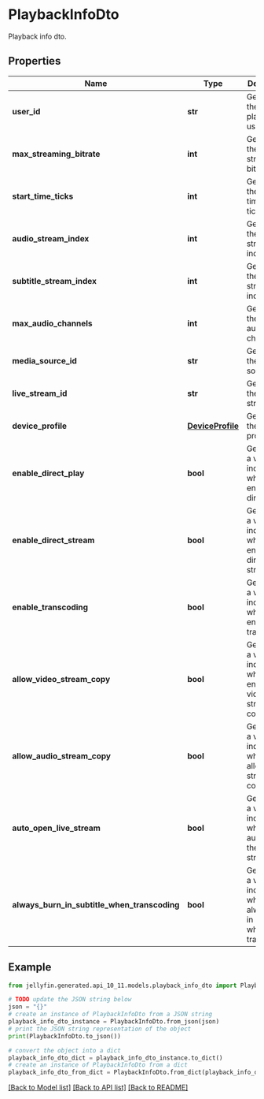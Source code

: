 # PlaybackInfoDto

Playback info dto.

## Properties

Name | Type | Description | Notes
------------ | ------------- | ------------- | -------------
**user_id** | **str** | Gets or sets the playback userId. | [optional] 
**max_streaming_bitrate** | **int** | Gets or sets the max streaming bitrate. | [optional] 
**start_time_ticks** | **int** | Gets or sets the start time in ticks. | [optional] 
**audio_stream_index** | **int** | Gets or sets the audio stream index. | [optional] 
**subtitle_stream_index** | **int** | Gets or sets the subtitle stream index. | [optional] 
**max_audio_channels** | **int** | Gets or sets the max audio channels. | [optional] 
**media_source_id** | **str** | Gets or sets the media source id. | [optional] 
**live_stream_id** | **str** | Gets or sets the live stream id. | [optional] 
**device_profile** | [**DeviceProfile**](DeviceProfile.md) | Gets or sets the device profile. | [optional] 
**enable_direct_play** | **bool** | Gets or sets a value indicating whether to enable direct play. | [optional] 
**enable_direct_stream** | **bool** | Gets or sets a value indicating whether to enable direct stream. | [optional] 
**enable_transcoding** | **bool** | Gets or sets a value indicating whether to enable transcoding. | [optional] 
**allow_video_stream_copy** | **bool** | Gets or sets a value indicating whether to enable video stream copy. | [optional] 
**allow_audio_stream_copy** | **bool** | Gets or sets a value indicating whether to allow audio stream copy. | [optional] 
**auto_open_live_stream** | **bool** | Gets or sets a value indicating whether to auto open the live stream. | [optional] 
**always_burn_in_subtitle_when_transcoding** | **bool** | Gets or sets a value indicating whether always burn in subtitles when transcoding. | [optional] 

## Example

```python
from jellyfin.generated.api_10_11.models.playback_info_dto import PlaybackInfoDto

# TODO update the JSON string below
json = "{}"
# create an instance of PlaybackInfoDto from a JSON string
playback_info_dto_instance = PlaybackInfoDto.from_json(json)
# print the JSON string representation of the object
print(PlaybackInfoDto.to_json())

# convert the object into a dict
playback_info_dto_dict = playback_info_dto_instance.to_dict()
# create an instance of PlaybackInfoDto from a dict
playback_info_dto_from_dict = PlaybackInfoDto.from_dict(playback_info_dto_dict)
```
[[Back to Model list]](../README.md#documentation-for-models) [[Back to API list]](../README.md#documentation-for-api-endpoints) [[Back to README]](../README.md)


